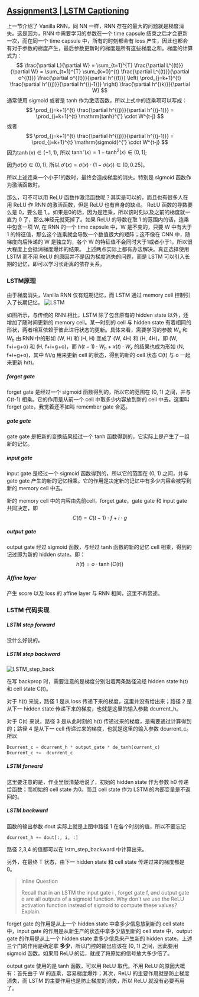 [Assignment3 | LSTM Captioning](https://github.com/FortiLeiZhang/cs231n/blob/master/code/cs231n/assignment3/LSTM_Captioning.ipynb)
---
上一节介绍了 Vanilla RNN，同 NN 一样，RNN 存在的最大的问题就是梯度消失。这是因为，RNN 中需要学习的参数在一个 time capsule 结束之后才会更新一次，而在同一个 time capsule 中，所有的时刻都会有 loss 产生，因此也都会有对于参数的梯度产生，最后参数更新时的梯度是所有这些梯度之和。梯度的计算式为：
$$
\frac{\partial L}{\partial W} = \sum_{t=1}^{T} \frac{\partial L^{(t)}}{\partial W} = \sum_{t=1}^{T} \sum_{k=0}^{t} \frac{\partial L^{(t)}}{\partial o^{(t)}} \frac{\partial o^{(t)}}{\partial h^{(t)}} \left( \prod_{j=k+1}^{t} \frac{\partial h^{(j)}}{\partial h^{(j-1)}} \right) \frac{\partial h^{(k)}}{\partial W}
$$
通常使用 sigmoid 或者是 tanh 作为激活函数，所以上式中的连乘项可以写成：
$$
\prod_{j=k+1}^{t} \frac{\partial h^{(j)}}{\partial h^{(j-1)}} = \prod_{j=k+1}^{t} \mathrm{tanh}^{'} \cdot W^{t-j}
$$
或者
$$
\prod_{j=k+1}^{t} \frac{\partial h^{(j)}}{\partial h^{(j-1)}} = \prod_{j=k+1}^{t} \mathrm{sigmoid}^{'} \cdot W^{t-j}
$$
因为$\tanh(x) \in (-1, 1)$, 所以 $\tanh'(x) = 1 - \tanh^2(x) \in (0, 1]$;

因为$\sigma(x) \in (0, 1)$, 所以 $\sigma'(x) = \sigma(x) \cdot (1 - \sigma(x)) \in (0, 0.25]$。

所以上述连乘一个小于1的数时，最终会造成梯度的消失。特别是 sigmoid 函数作为激活函数时。

那么，可不可以用 ReLU 函数作激活函数呢？其实是可以的，而且也有很多人在用 ReLU 作 RNN 的激活函数，但是 ReLU 也有自身的缺点。
ReLU 函数的导数要么是 0，要么是 1,。如果是0的话，因为是连乘，所以该时刻以及之前的梯度就一直为 0 了，那么神经元就死掉了。如果 ReLU 的导数在取 1 的范围内的话，连乘中包含一项 W, 在 RNN 的一个 time capsule 中，W 是不变的，只要 W 中有大于 1 的特征值，那么这个连乘就会导致一个数值很大的矩阵；这不像在 CNN 中，随梯度向后传递的 W 是独立的，各个 W 的特征值不会同时大于1或者小于1，所以很大程度上会抵消梯度爆炸的结果。
上述两点实际上都有办法解决。真正选择使用 LSTM 而不用 ReLU 的原因并不是因为梯度消失的问题，而是 LSTM 可以引入长期的记忆，即可以学习长距离的依存关系。

### LSTM原理
由于梯度消失，Vanilla RNN 仅有短期记忆，而 LSTM 通过 memory cell 控制引入了长期记忆。
![LSTM](https://github.com/FortiLeiZhang/cs231n/raw/master/images/LSTM.jpg)

如图所示，与传统的 RNN 相比，LSTM 除了包含原有的 hidden state 以外，还增加了随时间更新的 memory cell。某一时刻的 cell 与 hidden state 有着相同的形状，两者相互依赖于彼此进行状态的更新。具体来看，需要学习的参数 $W_x$ 和 $W_h$ 由 RNN 中的形如 (W, H) 和 (H, H) 变成了 (W, 4H) 和 (H, 4H)，即 (W, f+i+g+o) 和 (H, f+i+g+o)，而 $h(t-1) \cdot W_h + x(t) \cdot W_x$ 的结果也成为形如 (N, f+i+g+o)，其中 f/i/g 用来更新 cell 的状态，得到的新的 cell 状态 C(t) 与 o 一起来更新 h(t)。

##### forget gate
forget gate 是经过一个 sigmoid 函数得到的，所以它的范围在 (0, 1) 之间，并与 C(t-1) 相乘。它的作用是从前一个 cell 中取多少内容放到新的 cell 中去。这里叫 forget gate，我觉着还不如叫 remember gate 合适。

##### gate gate
gate gate 是把新的变换结果经过一个 tanh 函数得到的，它实际上是产生了一组新的记忆。

##### input gate
input gate 是经过一个 sigmoid 函数得到的，所以它的范围在 (0, 1) 之间，并与 gate gate 产生的新的记忆相乘。它的作用是决定新的记忆中有多少内容会被写到新的 memory cell 中去。

新的 memory cell 中的内容由先前cell，forget gate，gate gate 和 input gate 共同决定，即
$$
C(t) = C(t-1) \cdot f + i \cdot g
$$

##### output gate
output gate 经过 sigmoid 函数，与经过 tanh 函数的新的记忆 cell 相乘，得到的记过即为新的 hidden state。即：
$$
h(t) = o \cdot \tanh(C(t))
$$

##### Affine layer
产生 score 以及 loss 的 affine layer 与 RNN 相同，这里不再赘述。

### LSTM 代码实现

##### LSTM step forward
没什么好说的。

##### LSTM step backward
![LSTM_step_back](https://github.com/FortiLeiZhang/cs231n/raw/master/images/LSTM_step_back.jpg)

在写 backprop 时，需要注意的是梯度分别沿着两条路径流经 hidden state h(t) 和 cell state C(t)。

对于 h(t) 来说，路径 1 是从 loss 传递下来的梯度，这里并没有给出来；路径 2 是从下一 hidden state 传递下来的梯度，也就是这里的输入参数 dcurrent_h。

对于 C(t) 来说，路径 3 是从此时刻的 h(t) 传递过来的梯度，是需要通过计算得到的；路径 4 是从下一 cell 传递过来的梯度，也就是这里的输入参数 dcurrent_c。所以
```python
Dcurrent_c = dcurrent_h * output_gate * de_tanh(current_c)
Dcurrent_c +=  dcurrent_c
```

##### LSTM forward
这里要注意的是，作业里很清楚地说了，初始的 hidden state 作为参数 h0 传递给函数；而初始的 cell state 为0。而且 cell state 作为 LSTM 的内部变量是不返回的。

##### LSTM backward
函数的输出参数 dout 实际上就是上图中路径 1 在各个时刻的值，所以不要忘记
```python
dcurrent_h += dout[:, i, :]
```
路径 2,3,4 的值都可以在 lstm_step_backward 中计算出来。

另外，在最终 T 状态，由下一 hidden state 和 cell state 传递过来的梯度都是0。

> Inline Question
>
>Recall that in an LSTM the input gate i , forget gate f, and output gate o are all outputs of a sigmoid function. Why don't we use the ReLU activation function instead of sigmoid to compute these values? Explain.

forget gate 的作用是从上一个 hidden state 中拿多少信息放到新的 cell state 中，input gate 的作用是从新生产的状态中拿多少放到新的 cell state 中，output gate 的作用是从上一个 hidden state 拿多少信息来产生新的 hidden state。上述三个门的作用是确定拿 **多少**，所以门控的输出应该在 (0, 1) 之间，因此要用 sigmoid 函数。如果用 ReLU 的话，就成了将原始的信号放大多少倍了。

output gate 使用的是 tanh 函数，可以用 ReLU 取代。不用 ReLU 的原因大概有：首先由于 W 的连乘，容易梯度爆炸；其次，ReLU 的主要作用就是防止梯度消失，而 LSTM 的主要作用也是防止梯度的消失，所以 ReLU 就没有必要再用了。
